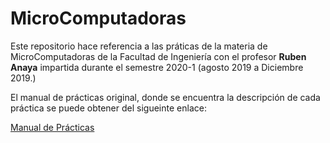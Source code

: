 # MicroComputadoras

Este repositorio hace referencia a las práticas de la materia de MicroComputadoras de la Facultad de Ingeniería con el profesor **Ruben Anaya** impartida durante el semestre 2020-1 (agosto 2019 a Diciembre 2019.)

El manual de prácticas original, donde se encuentra la descripción de cada práctica se puede obtener del sigueinte enlace: 

[Manual de Prácticas](<http://www.fi-b.unam.mx/docs/microcomputadoras.pdf>)

